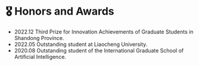 <h1>🎖️ Honors and Awards</h1>
<ul>
    <li>
        2022.12 Third Prize for Innovation Achievements of Graduate Students in Shandong Province.
    </li>
    <li>
        2022.05 Outstanding student at Liaocheng University.
    </li>
    <li>
        2020.08 Outstanding student of the International Graduate School of Artificial Intelligence. 
    </li>
</ul>

